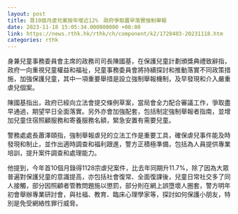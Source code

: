 ```yaml
---
layout: post
title: 首10個月虐兒案按年增近12%　政府爭取盡早落實強制舉報
date: 2023-11-18 15:05:34.000000000 +08:00
link: https://news.rthk.hk/rthk/ch/component/k2/1728403-20231118.htm
categories: rthk
---
```


身兼兒童事務委員會主席的政務司司長陳國基，在保護兒童計劃頒獎典禮致辭指，政府一向重視兒童權益和福祉，兒童事務委員會將持續探討和推動落實不同政策措施，加強保護兒童，其中一項重要舉措是設立強制舉報機制，及早發現和介入嚴重虐兒個案。

陳國基指出，政府已經向立法會提交條例草案，當局會全力配合審議工作，爭取盡早通過，期望早日全面落實。另外亦會加強配套，包括制定強制舉報者指南，並增加兒童住宿照顧服務和寄養服務名額，緊急安置有需要兒童。

警務處處長蕭澤頤指，強制舉報虐兒的立法工作是重要工具，確保虐兒事件能及時發現和制止，並作出適時調查和福利跟進，警方正積極準備，包括為人員提供專業培訓，提升案件調查和處理能力。

他提到，今年首10個月錄得1128宗虐兒案件，比去年同期升11.7%，除了因為大眾普遍對保護兒童的意識提高，亦包括社會復常、全面復課後，兒童日常社交多了同人接觸，部分因照顧者管教問題施以懲罰，部分則在網上誤墮壞人圈套，警方明年初會舉辦專業研討會，與社福、教育、臨床心理學家等，探討如何保護小朋友，特別是免受網絡性罪行威脅。
